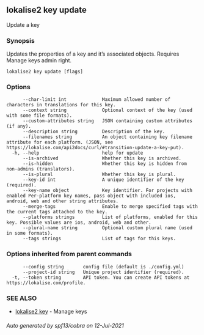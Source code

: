 ## lokalise2 key update

Update a key

### Synopsis

Updates the properties of a key and it’s associated objects. Requires Manage keys admin right.

```
lokalise2 key update [flags]
```

### Options

```
      --char-limit int             Maximum allowed number of characters in translations for this key.
      --context string             Optional context of the key (used with some file formats).
      --custom-attributes string   JSON containing custom attributes (if any).
      --description string         Description of the key.
      --filenames string           An object containing key filename attribute for each platform. (JSON, see https://lokalise.com/api2docs/curl/#transition-update-a-key-put).
  -h, --help                       help for update
      --is-archived                Whether this key is archived.
      --is-hidden                  Whether this key is hidden from non-admins (translators).
      --is-plural                  Whether this key is plural.
      --key-id int                 A unique identifier of the key (required).
      --key-name object            Key identifier. For projects with enabled Per-platform key names, pass object with included ios, android, web and other string attributes.
      --merge-tags                 Enable to merge specified tags with the current tags attached to the key.
      --platforms strings          List of platforms, enabled for this key. Possible values are ios, android, web and other.
      --plural-name string         Optional custom plural name (used in some formats).
      --tags strings               List of tags for this keys.
```

### Options inherited from parent commands

```
      --config string       config file (default is ./config.yml)
      --project-id string   Unique project identifier (required).
  -t, --token string        API token. You can create API tokens at https://lokalise.com/profile.
```

### SEE ALSO

* [lokalise2 key](lokalise2_key.md)	 - Manage keys

###### Auto generated by spf13/cobra on 12-Jul-2021
